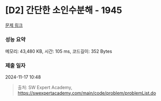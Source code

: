 # [D2] 간단한 소인수분해 - 1945 

[문제 링크](https://swexpertacademy.com/main/code/problem/problemDetail.do?contestProbId=AV5Pl0Q6ANQDFAUq) 

### 성능 요약

메모리: 43,480 KB, 시간: 105 ms, 코드길이: 352 Bytes

### 제출 일자

2024-11-17 10:48



> 출처: SW Expert Academy, https://swexpertacademy.com/main/code/problem/problemList.do